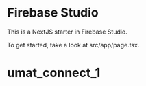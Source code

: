 # Firebase Studio

This is a NextJS starter in Firebase Studio.

To get started, take a look at src/app/page.tsx.
# umat_connect_1
